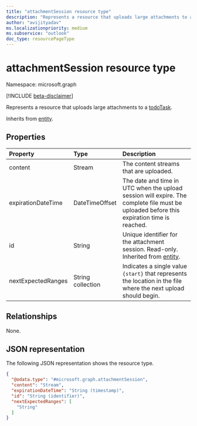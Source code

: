 ```yaml
---
title: "attachmentSession resource type"
description: "Represents a resource that uploads large attachments to a todoTask."
author: "avijityadav"
ms.localizationpriority: medium
ms.subservice: "outlook"
doc_type: resourcePageType
---
```


# attachmentSession resource type

Namespace: microsoft.graph

[!INCLUDE [beta-disclaimer](../../includes/beta-disclaimer.md)]

Represents a resource that uploads large attachments to a [todoTask](../resources/todotask.md).

Inherits from [entity](../resources/entity.md).

## Properties
|Property|Type|Description|
|:---|:---|:---|
|content|Stream|The content streams that are uploaded.|
|expirationDateTime|DateTimeOffset| The date and time in UTC when the upload session will expire. The complete file must be uploaded before this expiration time is reached.|
|id|String|Unique identifier for the attachment session. Read-only. Inherited from [entity](../resources/entity.md).|
|nextExpectedRanges|String collection|Indicates a single value `{start}` that represents the location in the file where the next upload should begin.|

## Relationships
None.

## JSON representation
The following JSON representation shows the resource type.
<!-- {
  "blockType": "resource",
  "keyProperty": "id",
  "@odata.type": "microsoft.graph.attachmentSession",
  "baseType": "microsoft.graph.entity",
  "openType": false
}
-->
``` json
{
  "@odata.type": "#microsoft.graph.attachmentSession",
  "content": "Stream",
  "expirationDateTime": "String (timestamp)",
  "id": "String (identifier)",
  "nextExpectedRanges": [
    "String"
  ]
}
```


